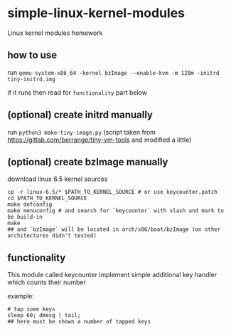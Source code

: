 # simple-linux-kernel-modules
Linux kernel modules homework

## how to use
run 
`qemu-system-x86_64 -kernel bzImage --enable-kvm -m 128m -initrd tiny-initrd.img`

if it runs then read for `functionality` part below 

## (optional) create initrd manually

run `python3 make-tiny-image.py` (script taken from https://gitlab.com/berrange/tiny-vm-tools and modified a little)

## (optional) create bzImage manually

download linux 6.5 kernel sources

```
cp -r linux-6.5/* $PATH_TO_KERNEL_SOURCE # or use keycounter.patch
cd $PATH_TO_KERNEL_SOURCE
make defconfig
make menuconfig # and search for `keycounter` with slash and mark to be build-in
make
## and `bzImage` will be located in arch/x86/boot/bzImage (on other architectures didn't tested)
```

## functionality

This module called keycounter implement simple additional key handler which counts their number

example:
```
# tap some keys
sleep 60; dmesg | tail;
## here must be shown a number of tapped keys
```